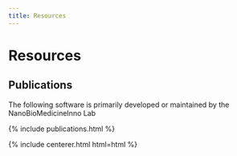 ```yaml
---
title: Resources
---
```


# <i class="fas fa-tools"></i>Resources

<!-- section break -->

## Publications

The following software is primarily developed or maintained by the NanoBioMedicineInno Lab

{% include publications.html %}

{% include centerer.html html=html %}

